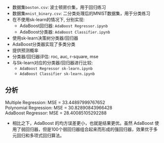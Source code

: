 * 数据集`boston.csv`: 波士顿房价集，用于回归练习
* 数据集`mnist_binary.csv`: 二分类处理后的MNIST数据集，用于分类练习
* 在不使用sk-learn的情况下, 分别实现:
  * AdaBoost回归器: `AdaBoost Regressor.ipynb`
  * AdaBoost分类器: `AdaBoost Classifier.ipynb`
* 使用sk-learn决策树分类器/回归器
* AdaBoost分类器实现了多类分类
* 提供预测概率
* 分类器/回归器评估: roc, auc, r-square, mse
* 与Sk-learn对应的分类器/回归器进行比较: 
  * `AdaBoost Regressor sk-learn.ipynb`
  * `AdaBoost Classifier sk-learn.ipynb`

分析
-------
Multiple Regression: MSE = 33.44897999767652
<br> Polynomial Regression: MSE = 30.82890843966428
<br> AdaBoost Regressor: MSE = 28.40085105292288
* 相比之下，AdaBoost 的均方误差更小，也就是结果更优。虽然 AdaBoost 使用了弱回归器，但是100个弱回归器组合起来而形成的强回归器，效果优于多元回归和多项式回归算法。
